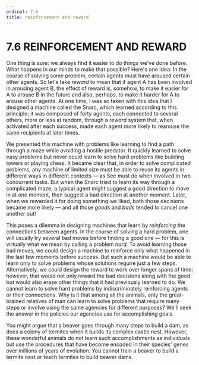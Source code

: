 ```yaml
---
ordinal: 7.6
title: reinforcement and reward
---
```


# 7.6 REINFORCEMENT AND REWARD 

<p>One thing is sure: we always find it easier to do things we've done before. What happens in our minds to make that possible? Here's one idea: In the course of solving some problem, certain agents must have aroused certain other agents. So let's take <em>reward</em> to mean that if agent A has been involved in arousing agent B, the effect of reward is, somehow, to make it easier for A to arouse B in the future and also, perhaps, to make it harder for A to arouse other agents. At one time, I was so taken with this idea that I designed a machine called the Snarc, which learned according to this principle; it was composed of forty agents, each connected to several others, more or less at random, through a <em>reward</em> system that, when activated after each success, made each agent more likely to rearouse the same recipients at later times.</p>
<p>We presented this machine with problems like learning to find a path through a maze while avoiding a hostile predator. It quickly learned to solve easy problems but never could learn to solve hard problems like building towers or playing chess. It became clear that, in order to solve complicated problems, any machine of limited size must be able to reuse its agents in different ways in different contexts &mdash; as See must do when involved in two concurrent tasks. But when the Snarc tried to learn its way through a complicated maze, a typical agent might suggest a good direction to move in at one moment, then suggest a bad direction at another moment. Later, when we rewarded it for doing something we liked, both those decisions became more likely &mdash; and all those <em>goods</em> and <em>bads</em> tended to cancel one another out!</p>
<p>This poses a dilemma in designing machines that learn by <em>reinforcing</em> the connections between agents. In the course of solving a hard problem, one will usually try several bad moves before finding a good one &mdash; for this is virtually what we mean by calling a problem <em>hard.</em> To avoid learning those bad moves, we could design a machine to reinforce only what happened in the last few moments before success. But such a machine would be able to learn only to solve problems whose solutions require just a few steps. Alternatively, we could design the reward to work over longer spans of time; however, that would not only reward the bad decisions along with the good but would also erase other things that it had previously learned to do. We cannot learn to solve hard problems by indiscriminately reinforcing agents or their connections. Why is it that among all the animals, only the great-brained relatives of man can learn to solve problems that require many steps or involve using the same agencies for different purposes? We'll seek the answer in the policies our agencies use for accomplishing goals.</p>
<p>You might argue that a beaver goes through many steps to build a dam, as does a colony of termites when it builds its complex castle nest. However, these wonderful animals do not learn such accomplishments as individuals but use the procedures that have become encoded in their species' genes over millions of years of evolution. You cannot train a beaver to build a termite nest or teach termites to build beaver dams.</p>